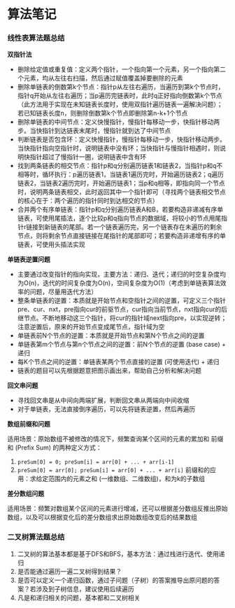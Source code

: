 # 算法笔记

### 线性表算法题总结
**双指针法**
- 删除给定值或重复值：定义两个指针，一个指向第一个元素，另一个指向第二个元素，均从左往右扫描，然后通过赋值覆盖掉要删除的元素
- 删除单链表的倒数第k个节点：指针p从左往右遍历，当遍历到第k个节点时，指针q开始从左往右遍历；当p遍历完链表时，此时q正好指向倒数第k个节点（此方法用于实现在未知链表长度时，使用双指针遍历链表一遍解决问题）；若已知链表长度n，则删除倒数第k个节点即删除第n-k+1个节点
- 删除单链表的中间节点：定义快慢指针，慢指针每移动一步，快指针移动两步。当快指针到达链表末尾时，慢指针就到达了中间节点
- 判断链表是否包含环：定义快慢指针，慢指针每移动一步，快指针移动两步。当快指针指向空指针时，说明链表中没有环；当快指针与慢指针相遇时，则说明快指针超过了慢指针一圈，说明链表中含有环
- 找到两条链表的相交节点：指针p和q分别遍历链表1和链表2，当指针p和q不相等时，循环执行：p遍历链表1，当链表1遍历完时，开始遍历链表2；q遍历链表2，当链表2遍历完时，开始遍历链表1；当p和q相等，即指向同一个节点时，说明两条链表相交，此时返回其中一个指针即可（寻找两个链表相交节点的核心在于：两个遍历的指针同时到达相交的节点）
- 合并两个有序单链表：指针p和q分别遍历链表A和B，若要构造非递减有序单链表，可使用尾插法，逐个比较p和q指向节点的数据域，将较小的节点用尾指针r链接到新链表的尾部。若一个链表遍历完，另一个链表存在未遍历的剩余节点，则将剩余节点直接链接在尾指针的尾部即可；若要构造非递增有序的单链表，可使用头插法实现

**单链表逆置问题**
- 主要通过改变指针的指向实现，主要方法：递归、迭代；递归的时空复杂度均为O(n)，迭代的时间复杂度为O(n)，空间复杂度为O(1)（考虑到单链表算法效率的问题，尽量用迭代方法）
- 整条单链表的逆置：本质就是开始节点和空指针之间的逆置，可定义三个指针pre、cur、nxt，pre指向cur的前驱节点，cur指向当前节点，nxt指向cur的后继节点。不断地移动这三个指针，将cur的指针域next指向pre，以实现逆转；注意逆置后，原来的开始节点变成尾节点，指针域为空
- 单链表前N个节点的逆置：本质就是开始节点和第N个节点之间的逆置
- 单链表第m个节点与第n个节点之间的逆置：前N个节点的逆置 (base case) + 递归
- 每K个节点之间的逆置：单链表某两个节点直接的逆置 (可使用迭代) + 递归
- 链表的题目可以先根据题意把图示画出来，帮助自己分析和解决问题

**回文串问题**
- 寻找回文串是从中间向两端扩展，判断回文串从两端向中间收缩
- 对于单链表，无法直接倒序遍历，可以先将链表逆置，然后再遍历

**数组前缀和问题**

适用场景：原始数组不被修改的情况下，频繁查询某个区间的元素的累加和
前缀和 (Prefix Sum) 的两种定义方式：
1. `preSum[0] = 0; preSum[i] = arr[0] + ... + arr[i-1]`
2. `preSum[0] = arr[0]; preSum[i] = arr[0] + ... + arr[i]`
前缀和的应用：求给定范围内的元素之和 (一维数组、二维数组)，和为k的子数组

**差分数组问题**

适用场景：频繁对数组某个区间的元素进行增减，还可以根据差分数组反推出原始数组，以及可以根据变化后的差分数组求出原始数组改变后的结果数组

### 二叉树算法题总结
1. 二叉树的算法基本都是基于DFS和BFS，基本方法：通过栈进行迭代、使用递归
2. 是否能通过遍历一遍二叉树得到结果？
3. 是否可以定义一个递归函数，通过子问题（子树）的答案推导出原问题的答案？若涉及到子树信息，建议使用后续遍历
4. 凡是和递归相关的问题，基本都和二叉树相关
